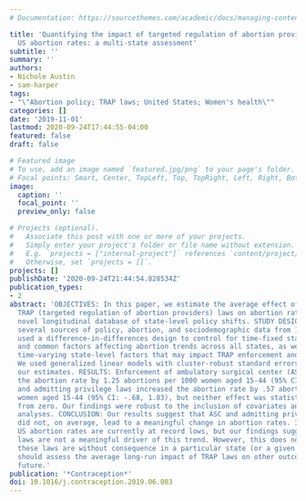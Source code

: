 ```yaml
---
# Documentation: https://sourcethemes.com/academic/docs/managing-content/

title: 'Quantifying the impact of targeted regulation of abortion provider laws on
  US abortion rates: a multi-state assessment'
subtitle: ''
summary: ''
authors:
- Nichole Austin
- sam-harper
tags:
- "\"Abortion policy; TRAP laws; United States; Women's health\""
categories: []
date: '2019-11-01'
lastmod: 2020-09-24T17:44:55-04:00
featured: false
draft: false

# Featured image
# To use, add an image named `featured.jpg/png` to your page's folder.
# Focal points: Smart, Center, TopLeft, Top, TopRight, Left, Right, BottomLeft, Bottom, BottomRight.
image:
  caption: ''
  focal_point: ''
  preview_only: false

# Projects (optional).
#   Associate this post with one or more of your projects.
#   Simply enter your project's folder or file name without extension.
#   E.g. `projects = ["internal-project"]` references `content/project/deep-learning/index.md`.
#   Otherwise, set `projects = []`.
projects: []
publishDate: '2020-09-24T21:44:54.828534Z'
publication_types:
- 2
abstract: 'OBJECTIVES: In this paper, we estimate the average effect of two common
  TRAP (targeted regulation of abortion providers) laws on abortion rates using a
  novel longitudinal database of state-level policy shifts. STUDY DESIGN: We merged
  several sources of policy, abortion, and sociodemographic data from 1991-2014. We
  used a difference-in-differences design to control for time-fixed state-level characteristics
  and common factors affecting abortion trends across all states, as well as measured
  time-varying state-level factors that may impact TRAP enforcement and abortion rates.
  We used generalized linear models with cluster-robust standard errors to obtain
  our estimates. RESULTS: Enforcement of ambulatory surgical center (ASC) laws reduced
  the abortion rate by 1.25 abortions per 1000 women aged 15-44 (95% CI: -3.39, .89),
  and admitting privilege laws increased the abortion rate by .57 abortions per 1000
  women aged 15-44 (95% CI: -.68, 1.83), but neither effect was statistically distinguishable
  from zero. Our findings were robust to the inclusion of covariates and various sensitivity
  analyses. CONCLUSION: Our results suggest that ASC and admitting privilege laws
  did not, on average, lead to a meaningful change in abortion rates. IMPLICATIONS:
  US abortion rates are currently at record lows, but our findings suggest that TRAP
  laws are not a meaningful driver of this trend. However, this does not mean that
  these laws are without consequence in a particular state (or a given year). Researchers
  should assess the average long-run impact of TRAP laws on other outcomes in the
  future.'
publication: '*Contraception*'
doi: 10.1016/j.contraception.2019.06.003
---
```


